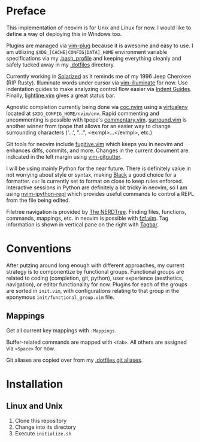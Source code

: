 # Preface

This implementation of neovim is for Unix and Linux for now. I would like to define a way of deploying this in Windows too.

Plugins are managed via [vim-plug](https://github.com/junegunn/vim-plug) because it is awesome and easy to use. I am utilizing `$XDG_[CACHE|CONFIG|DATA]_HOME` environment variable specifications via my [.bash_profile](https://github.com/MisterGrinvalds/.bash_profile) and keeping everything cleanly and safely tucked away in my [.dotfiles](https://github.com/MisterGrinvalds/.dotfiles) directory.

Currently working in [Solarized](https://github.com/altercation/vim-colors-solarized) as it reminds me of my 1996 Jeep Cherokee (RIP Rusty). Illuminate words under cursor via [vim-illuminate](https://github.com/RRethy/vim-illuminate) for now. Use indentation guides to make analyzing control flow easier via [Indent Guides](https://github.com/nathanaelkane/vim-indent-guides). Finally, [lightline.vim](https://github.com/itchyny/lightline.vim) gives a great status bar.

Agnostic completion currently being done via [coc.nvim](https://github.com/neoclide/coc.nvim) using a [virtualenv](https://virtualenv.pypa.io/en/latest/) located at `$XDG_CONFIG_HOME/nvim/env`. Rapid commenting and uncommenting is possible with tpope's [commentary.vim](https://github.com/tpope/vim-commentary). [surround.vim](https://github.com/tpope/vim-surround) is another winner from tpope that allows for an easier way to change surrounding characters ('...', "...", \<exmpl\>...\</exmpl\>, etc.)

Git tools for neovim include [fugitive.vim](https://github.com/tpope/vim-fugitive) which keeps you in neovim and enhances diffs, commits, and more. Changes in the current document are indicated in the left margin using [vim-gitgutter](https://github.com/airblade/vim-gitgutter).

I will be using mainly Python for the near future. There is definitely value in not worrying about style or syntax, making [Black](https://github.com/psf/black) a good choice for a formatter. `coc` is currently set to format on close to keep rules enforced. Interactive sessions in Python are definitely a bit tricky in neovim, so I am using [nvim-ipython-repl](https://github.com/shea-parkes/nvim-ipython-repl) which provides useful commands to control a REPL from the file being edited.

Filetree navigation is provided by [The NERDTree](https://github.com/preservim/nerdtree). Finding files, functions, commands, mappings, etc. in neovim is possible with [fzf.vim](https://github.com/junegunn/fzf.vim). Tag information is shown in vertical pane on the right with [Tagbar](https://github.com/majutsushi/tagbar).

# Conventions

After putzing around long enough with different approaches, my current strategy is to componentize by functional groups. Functional groups are related to coding (completion, git, python), user experience (aesthetics, navigation), or editor functionality for now. Plugins for each of the groups are sorted in `init.vim`, with configurations relating to that group in the eponymous `init/functional_group.vim` file. 

## Mappings

Get all current key mappings with `:Mappings`.

Buffer-related commands are mapped with `<Tab>`. All others are assigned via `<Space>` for now. 

Git aliases are copied over from my [.dotfiles git aliases](https://github.com/MisterGrinvalds/.dotfiles/blob/master/git/config.d/alias.md).


# Installation

## Linux and Unix

1. Clone this repository
2. Change into its directory
3. Execute `initialize.sh`

